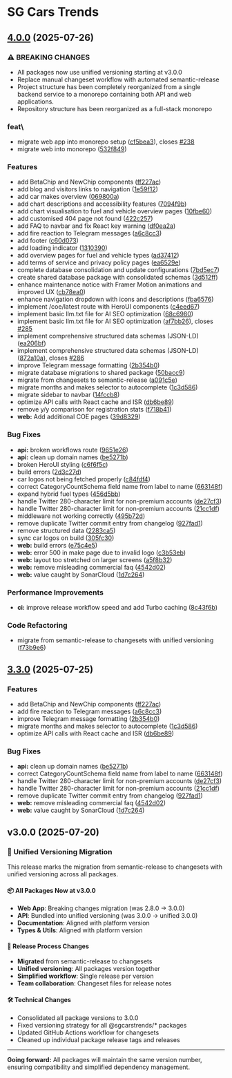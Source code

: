 # SG Cars Trends

## [4.0.0](https://github.com/sgcarstrends/sgcarstrends/compare/v3.3.0...v4.0.0) (2025-07-26)


### ⚠ BREAKING CHANGES

* All packages now use unified versioning starting at v3.0.0
* Replace manual changeset workflow with automated semantic-release
* Project structure has been completely reorganized from a single backend service to a monorepo containing both API and web applications.
* Repository structure has been reorganized as a full-stack monorepo

### feat\

* migrate web app into monorepo setup ([cf5bea3](https://github.com/sgcarstrends/sgcarstrends/commit/cf5bea33a045e0cac8bf66571dfe7c09d7d419d3)), closes [#238](https://github.com/sgcarstrends/sgcarstrends/issues/238)
* migrate web into monorepo ([532f849](https://github.com/sgcarstrends/sgcarstrends/commit/532f84978126f4eaf3e0d66333e5a1240a053e5e))


### Features

* add BetaChip and NewChip components ([ff227ac](https://github.com/sgcarstrends/sgcarstrends/commit/ff227acad34241fb72164299a6c66edd16b26303))
* add blog and visitors links to navigation ([1e59f12](https://github.com/sgcarstrends/sgcarstrends/commit/1e59f121beefaa488642b7673729e8a4e2a8945f))
* add car makes overview ([069800a](https://github.com/sgcarstrends/sgcarstrends/commit/069800a4bb8dd745fe574e8ae77d46caffb50f40))
* add chart descriptions and accessibility features ([7094f9b](https://github.com/sgcarstrends/sgcarstrends/commit/7094f9bec62416d9a98905acc35ef6660ba4e663))
* add chart visualisation to fuel and vehicle overview pages ([10fbe60](https://github.com/sgcarstrends/sgcarstrends/commit/10fbe60bcf1c22e5b5b5ad8bd386a2191b8ee064))
* add customised 404 page not found ([422c257](https://github.com/sgcarstrends/sgcarstrends/commit/422c25782ad2379e51007c35f8418dd222f0806d))
* add FAQ to navbar and fix React key warning ([df0ea2a](https://github.com/sgcarstrends/sgcarstrends/commit/df0ea2a92a3388c2495815026505d011800b7395))
* add fire reaction to Telegram messages ([a6c8cc3](https://github.com/sgcarstrends/sgcarstrends/commit/a6c8cc3cc7379e19195c59819a8e4f45be10d8ed))
* add footer ([c60d073](https://github.com/sgcarstrends/sgcarstrends/commit/c60d073f2902b8d9fb4781d53704b692d49e6ba4))
* add loading indicator ([1310390](https://github.com/sgcarstrends/sgcarstrends/commit/13103905c7ea75e3213714635408e80f6195b37a))
* add overview pages for fuel and vehicle types ([ad37412](https://github.com/sgcarstrends/sgcarstrends/commit/ad374124c220d63901836d26a41879fc1affd3a8))
* add terms of service and privacy policy pages ([ea6529e](https://github.com/sgcarstrends/sgcarstrends/commit/ea6529e653c7d8cdfaa7b9eeb9d41f6077cae397))
* complete database consolidation and update configurations ([7bd5ec7](https://github.com/sgcarstrends/sgcarstrends/commit/7bd5ec7dc7d8c070698373d435f59e54d85be07b))
* create shared database package with consolidated schemas ([3d512ff](https://github.com/sgcarstrends/sgcarstrends/commit/3d512ffbab98e279f0a2c2a6af70db4496dbfe29))
* enhance maintenance notice with Framer Motion animations and improved UX ([cb78ea0](https://github.com/sgcarstrends/sgcarstrends/commit/cb78ea0888c7b9442bcc4093c2653ff92face6a8))
* enhance navigation dropdown with icons and descriptions ([fba6576](https://github.com/sgcarstrends/sgcarstrends/commit/fba6576add1f483bf58b4a08def3b60ea769705f))
* implement /coe/latest route with HeroUI components ([c4eed67](https://github.com/sgcarstrends/sgcarstrends/commit/c4eed6719b39c71c3ee58cc94ec9d4a2909e3818))
* implement basic llm.txt file for AI SEO optimization ([68c6980](https://github.com/sgcarstrends/sgcarstrends/commit/68c69802ae1be9a321fdfd8fd54fae4c26ef5f65))
* implement basic llm.txt file for AI SEO optimization ([af7bb26](https://github.com/sgcarstrends/sgcarstrends/commit/af7bb26d3623513e7eb4b6e60df87d82da5050e1)), closes [#285](https://github.com/sgcarstrends/sgcarstrends/issues/285)
* implement comprehensive structured data schemas (JSON-LD) ([ea206bf](https://github.com/sgcarstrends/sgcarstrends/commit/ea206bf83b3de3e902e646d9a3d64b71ec9976a2))
* implement comprehensive structured data schemas (JSON-LD) ([872a10a](https://github.com/sgcarstrends/sgcarstrends/commit/872a10a4e2e65cf251853962554b6a02d26211d7)), closes [#286](https://github.com/sgcarstrends/sgcarstrends/issues/286)
* improve Telegram message formatting ([2b354b0](https://github.com/sgcarstrends/sgcarstrends/commit/2b354b0f67ee79d814ffcf36fb579abd80a82781))
* migrate database migrations to shared package ([50bacc9](https://github.com/sgcarstrends/sgcarstrends/commit/50bacc918b0354ba4e9110b70278d571b9a21f1c))
* migrate from changesets to semantic-release ([a091c5e](https://github.com/sgcarstrends/sgcarstrends/commit/a091c5e55d28bcda8d50ec2d30b357c62fcb6894))
* migrate months and makes selector to autocomplete ([1c3d586](https://github.com/sgcarstrends/sgcarstrends/commit/1c3d586424f1c417cbf30d58e4991397d836c25b))
* migrate sidebar to navbar ([14fccb8](https://github.com/sgcarstrends/sgcarstrends/commit/14fccb8e4f5c6778497b5adbda7fed8e052b2e9b))
* optimize API calls with React cache and ISR ([db6be89](https://github.com/sgcarstrends/sgcarstrends/commit/db6be8915e75bf028fb545dd3259b7380827a54f))
* remove y/y comparison for registration stats ([f718b41](https://github.com/sgcarstrends/sgcarstrends/commit/f718b41dc255cdedfb034957ee7d08c3f1872c20))
* **web:** Add additional COE pages ([39d8329](https://github.com/sgcarstrends/sgcarstrends/commit/39d8329150038a34ff27396329c94ddafc8ae20f))


### Bug Fixes

* **api:** broken workflows route ([9651e26](https://github.com/sgcarstrends/sgcarstrends/commit/9651e26142fd2d6ae876a225cde4828199b72ef1))
* **api:** clean up domain names ([be5271b](https://github.com/sgcarstrends/sgcarstrends/commit/be5271b17ecb04bd4f69127ae72dcec41c8e42d1))
* broken HeroUI styling ([c6f6f5c](https://github.com/sgcarstrends/sgcarstrends/commit/c6f6f5c6056d177fb66f8469518709ac22c1a7e1))
* build errors ([2d3c27d](https://github.com/sgcarstrends/sgcarstrends/commit/2d3c27d4fb8fbc3f6b5e8c0735ce1c444bc64119))
* car logos not being fetched properly ([c84fdf4](https://github.com/sgcarstrends/sgcarstrends/commit/c84fdf41fc6391d3165fd761ec32442e2c936d3f))
* correct CategoryCountSchema field name from label to name ([663148f](https://github.com/sgcarstrends/sgcarstrends/commit/663148fa01cc019bc14a85d3068152e8b041e9d6))
* expand hybrid fuel types ([456d5bb](https://github.com/sgcarstrends/sgcarstrends/commit/456d5bbbf9fc96ebe1f362ac0319a096da3af0a8))
* handle Twitter 280-character limit for non-premium accounts ([de27cf3](https://github.com/sgcarstrends/sgcarstrends/commit/de27cf3edf811d69252ea58cbbf4a13d7bbd2038))
* handle Twitter 280-character limit for non-premium accounts ([21cc1df](https://github.com/sgcarstrends/sgcarstrends/commit/21cc1df5888b6ec22e980665aa17bad8fd2bfa12))
* middleware not working correctly ([495b72d](https://github.com/sgcarstrends/sgcarstrends/commit/495b72d71ec997e4f0fe33114642fc3e8e5fc151))
* remove duplicate Twitter commit entry from changelog ([927fad1](https://github.com/sgcarstrends/sgcarstrends/commit/927fad1992ffd3f2c515535bcc08658fbe6680e5))
* remove structured data ([2283ca5](https://github.com/sgcarstrends/sgcarstrends/commit/2283ca5a1309bc54bcc450ea27d604f57e9a5870))
* sync car logos on build ([305fc30](https://github.com/sgcarstrends/sgcarstrends/commit/305fc30937efcc38842e8fa8970a78ca901be2ed))
* **web:** build errors ([e75c4e5](https://github.com/sgcarstrends/sgcarstrends/commit/e75c4e57d5c2d28eef7b72fda6588015fc7a96de))
* **web:** error 500 in make page due to invalid logo ([c3b53eb](https://github.com/sgcarstrends/sgcarstrends/commit/c3b53ebcdacddca421af6cbb8bd2c87263f50730))
* **web:** layout too stretched on larger screens ([a5f8b32](https://github.com/sgcarstrends/sgcarstrends/commit/a5f8b3210813eec18df2b7db130909e62ce2d991))
* **web:** remove misleading commercial faq ([4542d02](https://github.com/sgcarstrends/sgcarstrends/commit/4542d0231925591d23eebdbdca743f25a31cf869))
* **web:** value caught by SonarCloud ([1d7c264](https://github.com/sgcarstrends/sgcarstrends/commit/1d7c26439494663c098622f46980cd0b64e4741e))


### Performance Improvements

* **ci:** improve release workflow speed and add Turbo caching ([8c43f6b](https://github.com/sgcarstrends/sgcarstrends/commit/8c43f6bab9fb25aa4c03ad674c93fbc1d679187b))


### Code Refactoring

* migrate from semantic-release to changesets with unified versioning ([f73b9e6](https://github.com/sgcarstrends/sgcarstrends/commit/f73b9e6683e16cf0debf492a4d70ac8d1629c619))

## [3.3.0](https://github.com/sgcarstrends/sgcarstrends/compare/v3.2.0...v3.3.0) (2025-07-25)


### Features

* add BetaChip and NewChip components ([ff227ac](https://github.com/sgcarstrends/sgcarstrends/commit/ff227acad34241fb72164299a6c66edd16b26303))
* add fire reaction to Telegram messages ([a6c8cc3](https://github.com/sgcarstrends/sgcarstrends/commit/a6c8cc3cc7379e19195c59819a8e4f45be10d8ed))
* improve Telegram message formatting ([2b354b0](https://github.com/sgcarstrends/sgcarstrends/commit/2b354b0f67ee79d814ffcf36fb579abd80a82781))
* migrate months and makes selector to autocomplete ([1c3d586](https://github.com/sgcarstrends/sgcarstrends/commit/1c3d586424f1c417cbf30d58e4991397d836c25b))
* optimize API calls with React cache and ISR ([db6be89](https://github.com/sgcarstrends/sgcarstrends/commit/db6be8915e75bf028fb545dd3259b7380827a54f))


### Bug Fixes

* **api:** clean up domain names ([be5271b](https://github.com/sgcarstrends/sgcarstrends/commit/be5271b17ecb04bd4f69127ae72dcec41c8e42d1))
* correct CategoryCountSchema field name from label to name ([663148f](https://github.com/sgcarstrends/sgcarstrends/commit/663148fa01cc019bc14a85d3068152e8b041e9d6))
* handle Twitter 280-character limit for non-premium accounts ([de27cf3](https://github.com/sgcarstrends/sgcarstrends/commit/de27cf3edf811d69252ea58cbbf4a13d7bbd2038))
* handle Twitter 280-character limit for non-premium accounts ([21cc1df](https://github.com/sgcarstrends/sgcarstrends/commit/21cc1df5888b6ec22e980665aa17bad8fd2bfa12))
* remove duplicate Twitter commit entry from changelog ([927fad1](https://github.com/sgcarstrends/sgcarstrends/commit/927fad1992ffd3f2c515535bcc08658fbe6680e5))
* **web:** remove misleading commercial faq ([4542d02](https://github.com/sgcarstrends/sgcarstrends/commit/4542d0231925591d23eebdbdca743f25a31cf869))
* **web:** value caught by SonarCloud ([1d7c264](https://github.com/sgcarstrends/sgcarstrends/commit/1d7c26439494663c098622f46980cd0b64e4741e))

## v3.0.0 (2025-07-20)

### 🎉 Unified Versioning Migration

This release marks the migration from semantic-release to changesets with unified versioning across all packages.

#### 📦 All Packages Now at v3.0.0
- **Web App**: Breaking changes migration (was 2.8.0 → 3.0.0)  
- **API**: Bundled into unified versioning (was 3.0.0 → unified 3.0.0)
- **Documentation**: Aligned with platform version
- **Types & Utils**: Aligned with platform version

#### 🔄 Release Process Changes
- **Migrated** from semantic-release to changesets
- **Unified versioning**: All packages version together
- **Simplified workflow**: Single release per version
- **Team collaboration**: Changeset files for release notes

#### 🛠️ Technical Changes
- Consolidated all package versions to 3.0.0
- Fixed versioning strategy for all @sgcarstrends/* packages
- Updated GitHub Actions workflow for changesets
- Cleaned up individual package release tags and releases

---
**Going forward:** All packages will maintain the same version number, ensuring compatibility and simplified dependency management.
